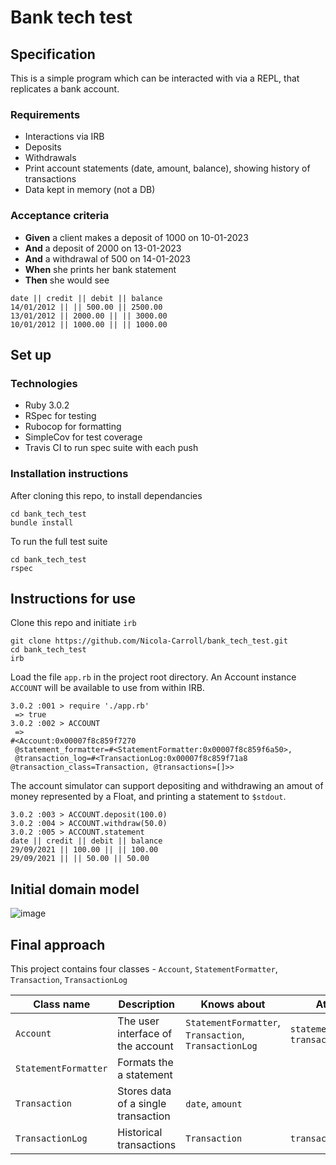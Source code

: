 # Bank tech test

## Specification

This is a simple program which can be interacted with via a REPL, that replicates a bank account.

### Requirements
- Interactions via IRB
- Deposits
- Withdrawals
- Print account statements (date, amount, balance), showing history of transactions
- Data kept in memory (not a DB)

### Acceptance criteria

- **Given** a client makes a deposit of 1000 on 10-01-2023
- **And** a deposit of 2000 on 13-01-2023
- **And** a withdrawal of 500 on 14-01-2023
- **When** she prints her bank statement
- **Then** she would see

```
date || credit || debit || balance
14/01/2012 || || 500.00 || 2500.00
13/01/2012 || 2000.00 || || 3000.00
10/01/2012 || 1000.00 || || 1000.00
```

## Set up

### Technologies

- Ruby 3.0.2
- RSpec for testing
- Rubocop for formatting
- SimpleCov for test coverage
- Travis CI to run spec suite with each push

### Installation instructions

After cloning this repo, to install dependancies

```
cd bank_tech_test
bundle install
```

To run the full test suite

```
cd bank_tech_test
rspec
```

## Instructions for use

Clone this repo and initiate `irb`

```
git clone https://github.com/Nicola-Carroll/bank_tech_test.git
cd bank_tech_test
irb
```

Load the file `app.rb` in the project root directory. An Account instance `ACCOUNT` will be available to use from within IRB.

```
3.0.2 :001 > require './app.rb'
 => true
3.0.2 :002 > ACCOUNT
 =>
#<Account:0x00007f8c859f7270
 @statement_formatter=#<StatementFormatter:0x00007f8c859f6a50>,
 @transaction_log=#<TransactionLog:0x00007f8c859f71a8 @transaction_class=Transaction, @transactions=[]>> 
```

The account simulator can support depositing and withdrawing an amout of money represented by a Float, and printing a statement to `$stdout`.

```
3.0.2 :003 > ACCOUNT.deposit(100.0)
3.0.2 :004 > ACCOUNT.withdraw(50.0)
3.0.2 :005 > ACCOUNT.statement
date || credit || debit || balance
29/09/2021 || 100.00 || || 100.00
29/09/2021 || || 50.00 || 50.00
```




## Initial domain model

![image](https://user-images.githubusercontent.com/83607124/135060069-09e0b168-b1c0-42f5-b82e-fef3c7d52576.png)

## Final approach

This project contains four classes - `Account`, `StatementFormatter`, `Transaction`, `TransactionLog`



| Class name  | Description | Knows about | Attributes | Methods
| ----------- | ------------| ----------- | ---------- | ------- 
| `Account`  | The user interface of the account  | `StatementFormatter`, `Transaction`, `TransactionLog` | `statement_formatter`, `transaction_log` |
| `StatementFormatter`  | Formats the a statement  | | | |
| `Transaction` | Stores data of a single transaction | `date`, `amount` | |
| `TransactionLog` | Historical transactions | `Transaction` | `transactions` | |


